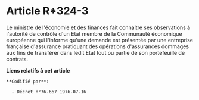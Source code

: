 # Article R*324-3

Le ministre de l'économie et des finances fait connaître ses observations à l'autorité de contrôle d'un Etat membre de la
Communauté économique européenne qui l'informe qu'une demande est présentée par une entreprise française d'assurance
pratiquant des opérations d'assurances dommages aux fins de transférer dans ledit Etat tout ou partie de son portefeuille de
contrats.

**Liens relatifs à cet article**

	**Codifié par**:

	  - Décret n°76-667 1976-07-16
